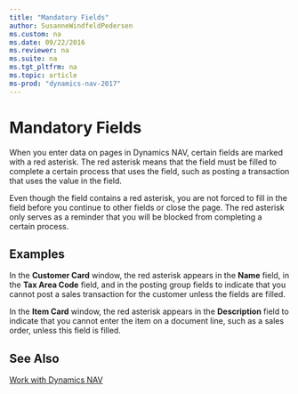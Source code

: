 ```yaml
---
title: "Mandatory Fields"
author: SusanneWindfeldPedersen
ms.custom: na
ms.date: 09/22/2016
ms.reviewer: na
ms.suite: na
ms.tgt_pltfrm: na
ms.topic: article
ms-prod: "dynamics-nav-2017"
---
```

    
# Mandatory Fields
When you enter data on pages in Dynamics NAV, certain fields are marked with a red asterisk. The red asterisk means that the field must be filled to complete a certain process that uses the field, such as posting a transaction that uses the value in the field. 

Even though the field contains a red asterisk, you are not forced to fill in the field before you continue to other fields or close the page. The red asterisk only serves as a reminder that you will be blocked from completing a certain process. 

## Examples 
In the **Customer Card** window, the red asterisk appears in the **Name** field, in the **Tax Area Code** field, and in the posting group fields to indicate that you cannot post a sales transaction for the customer unless the fields are filled.

In the **Item Card** window, the red asterisk appears in the **Description** field to indicate that you cannot enter the item on a document line, such as a sales order, unless this field is filled.

## See Also
[Work with Dynamics NAV](ui-work-product.md) 

